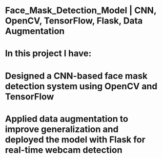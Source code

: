 # Face_Mask_Detection_Model | CNN, OpenCV, TensorFlow, Flask, Data Augmentation
# In this project I have:
# Designed a CNN-based face mask detection system using OpenCV and TensorFlow
# Applied data augmentation to improve generalization and deployed the model with Flask for real-time webcam detection
